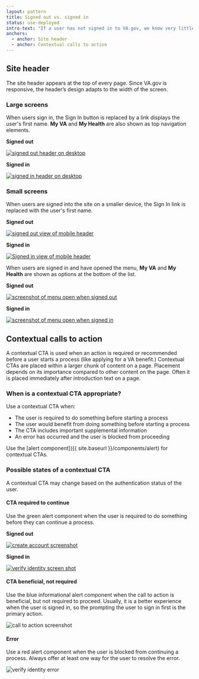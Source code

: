 ```yaml
---
layout: pattern
title: Signed out vs. signed in
status: use-deployed
intro-text: "If a user has not signed in to VA.gov, we know very little information about the user. When the user signs in and verifies their identity, we know who the user is. In either case, we display the most relevant content, features, and calls to action."
anchors:
  - anchor: Site header
  - anchor: Contextual calls to action
---
```


## Site header

The site header appears at the top of every page. Since VA.gov is responsive, the header’s design adapts to the width of the screen.

### Large screens

When users sign in, the Sign In button is replaced by a link displays the user's first name. **My VA** and **My Health** are also shown as top navigation elements.

<div class="vads-l-row medium-screen:vads-u-margin-x--neg2">
  <div class="vads-l-col--12 medium-screen:vads-l-col--6 vads-u-margin-bottom--2 medium-screen:vads-u-padding-x--2">
    <p><strong>Signed out</strong></p>
    <a href="/images/pattern-header-signed-out.png"><img src="/images/pattern-header-signed-out.png" alt="signed out header on desktop"/></a>
  </div>
  <div class="vads-l-col--12 medium-screen:vads-l-col--6 medium-screen:vads-u-padding-x--2">
    <p><strong>Signed in</strong></p>
    <a href="/images/pattern-header-signed-in.png"><img src="/images/pattern-header-signed-in.png" alt="signed in header on desktop"></a>
  </div>
</div>

### Small screens

When users are signed into the site on a smaller device, the Sign In link is replaced with the user's first name.

<div class="vads-l-row medium-screen:vads-u-margin-x--neg2">
  <div class="vads-l-col--12 medium-screen:vads-l-col--6 vads-u-margin-bottom--2 medium-screen:vads-u-padding-x--2">
    <p><strong>Signed out</strong></p>
    <a href="/images/pattern-small-header-signed-out.png"><img src="/images/pattern-small-header-signed-out.png" alt="signed out view of mobile header"/></a>
  </div>
  <div class="vads-l-col--12 medium-screen:vads-l-col--6 medium-screen:vads-u-padding-x--2">
    <p><strong>Signed in</strong></p>
    <a href="/images/pattern-small-header-signed-in.png"><img src="/images/pattern-small-header-signed-in.png" alt="Signed in view of mobile header"></a>
  </div>
</div>

When users are signed in and have opened the menu, **My VA** and **My Health** are shown as options at the bottom of the list.

<div class="vads-l-row medium-screen:vads-u-margin-x--neg2">
  <div class="vads-l-col--12 medium-screen:vads-l-col--6 vads-u-margin-bottom--2 medium-screen:vads-u-padding-x--2">
    <p><strong>Signed out</strong></p>
    <a href="/images/pattern-small-menu-open-signed-out.png"><img src="/images/pattern-small-menu-open-signed-out.png" alt="screenshot of menu open when signed out"/></a>
  </div>
  <div class="vads-l-col--12 medium-screen:vads-l-col--6 medium-screen:vads-u-padding-x--2">
    <p><strong>Signed in</strong></p>
    <a href="/images/pattern-small-menu-open-signed-in.png"><img src="/images/pattern-small-menu-open-signed-in.png" alt="screenshot of menu open when signed in"></a>
  </div>
</div>


## Contextual calls to action

A contextual CTA is used when an action is required or recommended before a user starts a process (like applying for a VA benefit.) Contextual CTAs are placed within a larger chunk of content on a page. Placement depends on its importance compared to other content on the page. Often it is placed immediately after introduction text on a page.

### When is a contextual CTA appropriate?

Use a contextual CTA when:
* The user is required to do something before starting a process
* The user would benefit from doing something before starting a process
* The CTA includes important supplemental information
* An error has occurred and the user is blocked from proceeding

Use the [alert component]({{ site.baseurl }}/components/alert) for contextual CTAs.

### Possible states of a contextual CTA

A contextual CTA may change based on the authentication status of the user.

#### CTA required to continue

Use the green alert component when the user is required to do something before they can continue a process.

<div class="vads-l-row medium-screen:vads-u-margin-x--neg2">
  <div class="vads-l-col--12 medium-screen:vads-l-col--6 vads-u-margin-bottom--2 medium-screen:vads-u-padding-x--2">
    <p><strong>Signed out</strong></p>
    <a href="/images/pattern-cta-sign-in-create-account.png"><img src="/images/pattern-cta-sign-in-create-account.png" alt="create account screenshot"/></a>
  </div>
  <div class="vads-l-col--12 medium-screen:vads-l-col--6 medium-screen:vads-u-padding-x--2">
    <p><strong>Signed in</strong></p>
    <a href="/images/pattern-cta-verify-identity.png"><img src="/images/pattern-cta-verify-identity.png" alt="verify identity screen shot"></a>
  </div>
</div>

#### CTA beneficial, not required

Use the blue informational alert component when the call to action is beneficial, but not required to proceed. Usually, it is a better experience when the user is signed in, so the prompting the user to sign in first is the primary action.

![call to action screenshot](/images/pattern-cta-sign-in.png)

#### Error

Use a red alert component when the user is blocked from continuing a process. Always offer at least one way for the user to resolve the error.

![verify identity error](/images/pattern-verify-identity-error.png)


